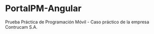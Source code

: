 # PortalPM-Angular
Prueba Práctica de Programación Móvil - Caso práctico de la empresa Contrucam S.A.
